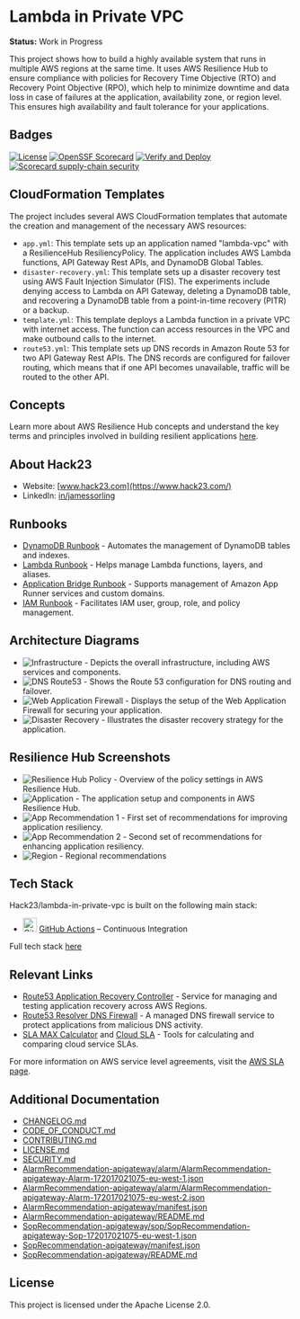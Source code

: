 # Lambda in Private VPC

**Status:** Work in Progress

This project shows how to build a highly available system that runs in multiple AWS regions at the same time. It uses AWS Resilience Hub to ensure compliance with policies for Recovery Time Objective (RTO) and Recovery Point Objective (RPO), which help to minimize downtime and data loss in case of failures at the application, availability zone, or region level. This ensures high availability and fault tolerance for your applications.

## Badges

[![License](https://img.shields.io/github/license/Hack23/lambda-in-private-vpc.svg)](https://github.com/Hack23/lambda-in-private-vpc/raw/master/LICENSE.md) [![OpenSSF Scorecard](https://api.securityscorecards.dev/projects/github.com/Hack23/lambda-in-private-vpc/badge)](https://scorecard.dev/viewer/?uri=github.com/Hack23/lambda-in-private-vpc)
[![Verify and Deploy](https://github.com/Hack23/lambda-in-private-vpc/actions/workflows/main.yml/badge.svg)](https://github.com/Hack23/lambda-in-private-vpc/actions/workflows/main.yml)
[![Scorecard supply-chain security](https://github.com/Hack23/lambda-in-private-vpc/actions/workflows/scorecard.yml/badge.svg?branch=main)](https://github.com/Hack23/lambda-in-private-vpc/actions/workflows/scorecard.yml)

## CloudFormation Templates

The project includes several AWS CloudFormation templates that automate the creation and management of the necessary AWS resources:

- `app.yml`: This template sets up an application named "lambda-vpc" with a ResilienceHub ResiliencyPolicy. The application includes AWS Lambda functions, API Gateway Rest APIs, and DynamoDB Global Tables.
- `disaster-recovery.yml`: This template sets up a disaster recovery test using AWS Fault Injection Simulator (FIS). The experiments include denying access to Lambda on API Gateway, deleting a DynamoDB table, and recovering a DynamoDB table from a point-in-time recovery (PITR) or a backup.
- `template.yml`: This template deploys a Lambda function in a private VPC with internet access. The function can access resources in the VPC and make outbound calls to the internet.
- `route53.yml`: This template sets up DNS records in Amazon Route 53 for two API Gateway Rest APIs. The DNS records are configured for failover routing, which means that if one API becomes unavailable, traffic will be routed to the other API.

## Concepts

Learn more about AWS Resilience Hub concepts and understand the key terms and principles involved in building resilient applications [here](https://docs.aws.amazon.com/resilience-hub/latest/userguide/concepts-terms.html).

## About Hack23

- Website: [www.hack23.com](https://www.hack23.com/)
- LinkedIn: [in/jamessorling](https://www.linkedin.com/in/jamessorling)

## Runbooks

- [DynamoDB Runbook](https://docs.aws.amazon.com/systems-manager-automation-runbooks/latest/userguide/automation-ref-ddb.html) - Automates the management of DynamoDB tables and indexes.
- [Lambda Runbook](https://docs.aws.amazon.com/systems-manager-automation-runbooks/latest/userguide/automation-ref-lam.html) - Helps manage Lambda functions, layers, and aliases.
- [Application Bridge Runbook](https://docs.aws.amazon.com/systems-manager-automation-runbooks/latest/userguide/automation-ref-abp.html) - Supports management of Amazon App Runner services and custom domains.
- [IAM Runbook](https://docs.aws.amazon.com/systems-manager-automation-runbooks/latest/userguide/automation-ref-iam.html) - Facilitates IAM user, group, role, and policy management.

## Architecture Diagrams

- ![Infrastructure](cloudformation/template.png) - Depicts the overall infrastructure, including AWS services and components.
- ![DNS Route53](cloudformation/route53.png) - Shows the Route 53 configuration for DNS routing and failover.
- ![Web Application Firewall](cloudformation/waf.png) - Displays the setup of the Web Application Firewall for securing your application.
- ![Disaster Recovery](cloudformation/disaster-recovery.png) - Illustrates the disaster recovery strategy for the application.

## Resilience Hub Screenshots

- ![Resilience Hub Policy](ResilienceHubPolicy.png) - Overview of the policy settings in AWS Resilience Hub.
- ![Application](ResiliencyHub-App.png) - The application setup and components in AWS Resilience Hub.
- ![App Recommendation 1](ResiliencyHub-App-rec1.png) - First set of recommendations for improving application resiliency.
- ![App Recommendation 2](ResiliencyHub-App-rec2.png) - Second set of recommendations for enhancing application resiliency.
- ![Region](ResHub-region.png) - Regional recommendations

## Tech Stack
Hack23/lambda-in-private-vpc is built on the following main stack:

- <img width='25' height='25' src='https://img.stackshare.io/service/11563/actions.png' alt='GitHub Actions'/> [GitHub Actions](https://github.com/features/actions) – Continuous Integration

Full tech stack [here](/techstack.md)

## Relevant Links

- [Route53 Application Recovery Controller](https://aws.amazon.com/route53/application-recovery-controller/) - Service for managing and testing application recovery across AWS Regions.
- [Route53 Resolver DNS Firewall](https://docs.aws.amazon.com/Route53/latest/DeveloperGuide/resolver-dns-firewall.html) - A managed DNS firewall service to protect applications from malicious DNS activity.
- [SLA MAX Calculator](https://github.com/mikaelvesavuori/slamax) and [Cloud SLA](https://github.com/mikaelvesavuori/cloud-sla) - Tools for calculating and comparing cloud service SLAs.

For more information on AWS service level agreements, visit the [AWS SLA page](https://aws.amazon.com/legal/service-level-agreements/).

## Additional Documentation

- [CHANGELOG.md](CHANGELOG.md)
- [CODE_OF_CONDUCT.md](CODE_OF_CONDUCT.md)
- [CONTRIBUTING.md](CONTRIBUTING.md)
- [LICENSE.md](LICENSE.md)
- [SECURITY.md](SECURITY.md)
- [AlarmRecommendation-apigateway/alarm/AlarmRecommendation-apigateway-Alarm-172017021075-eu-west-1.json](AlarmRecommendation-apigateway/alarm/AlarmRecommendation-apigateway-Alarm-172017021075-eu-west-1.json)
- [AlarmRecommendation-apigateway/alarm/AlarmRecommendation-apigateway-Alarm-172017021075-eu-west-2.json](AlarmRecommendation-apigateway/alarm/AlarmRecommendation-apigateway-Alarm-172017021075-eu-west-2.json)
- [AlarmRecommendation-apigateway/manifest.json](AlarmRecommendation-apigateway/manifest.json)
- [AlarmRecommendation-apigateway/README.md](AlarmRecommendation-apigateway/README.md)
- [SopRecommendation-apigateway/sop/SopRecommendation-apigateway-Sop-172017021075-eu-west-1.json](SopRecommendation-apigateway/sop/SopRecommendation-apigateway-Sop-172017021075-eu-west-1.json)
- [SopRecommendation-apigateway/manifest.json](SopRecommendation-apigateway/manifest.json)
- [SopRecommendation-apigateway/README.md](SopRecommendation-apigateway/README.md)

## License
This project is licensed under the Apache License 2.0.
